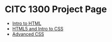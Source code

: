 # CITC 1300 Project Page


<ul>
    <li><a href="Intro/Index.html" target="_blank">Intro to HTML</a></li>
    <li><a href="HTML5_intro_to_css" target="_blank">HTML5 and Intro to CSS</a></li>
    <li><a href="adv_css" target="_blank">Advanced CSS</a></li>    
</ul>

